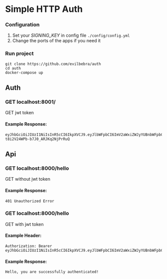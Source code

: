 # Simple HTTP Auth

### Configuration
1. Set your _SIGNING_KEY_ in config file `./config/config.yml`
2. Change the ports of the apps if you need it

### Run project
```
git clone https://github.com/evilbebra/auth
cd auth
docker-compose up
```

## Auth

### GET localhost:8001/

GET jwt token

#### Example Response:
```
eyJhbGciOiJIUzI1NiIsInR5cCI6IkpXVCJ9.eyJlbWFpbCI6ImV2aWxiZWJyYUBnbWFpbC5jb20iLCJpZCI6MSwidmFsaWRUaWxsIjoxNjk4MDA2ODg5fQ.L9VhKeBc4OxNq-t8i2V24WPb-b7J0_ARJKq2NjPrRuQ
```

## Api

### GET localhost:8000/hello

GET without jwt token

#### Example Response:
```
401 Unauthorized Error
```

### GET localhost:8000/hello

GET with jwt token 

#### Example Header:
```
Authorization: Bearer eyJhbGciOiJIUzI1NiIsInR5cCI6IkpXVCJ9.eyJlbWFpbCI6ImV2aWxiZWJyYUBnbWFpbC5jb20iLCJpZCI6MSwidmFsaWRUaWxsIjoxNjk4MDA3NDQ4fQ.jtiUC0KL3WdlxKEfXzhfCqAUt1I3DoliaIuQPw_a7QM
```

#### Example Response:
```
Hello, you are successfully authenticated!
```
